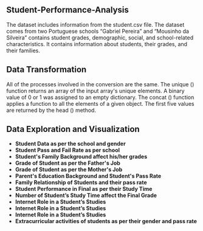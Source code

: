 ## Student-Performance-Analysis

The dataset includes information from the student.csv file. The dataset comes from two 
Portuguese schools “Gabriel Pereira” and “Mousinho da Silveira” contains student 
grades, demographic, social, and school-related characteristics. It contains information
about students, their grades, and their families.

## Data Transformation

All of the processes involved in the conversion are the same. The unique () function 
returns an array of the input array's unique elements. A binary value of 0 or 1 was 
assigned to an empty dictionary. The concat () function applies a function to all the 
elements of a given object. The first five values are returned by the head () method.

## Data Exploration and Visualization

-  **Student Data as per the school and gender**
-  **Student Pass and Fail Rate as per school** 
-  **Student's Family Background affect his/her grades**
-  **Grade of Student as per the Father's Job**  
-  **Grade of Student as per the Mother's Job**
-  **Parent's Education Background and Student's Pass Rate**
-  **Family Relationship of Students and their pass rate**
-  **Student Performance in Final as per their Study Time**
-  **Number of Student’s Study Time affect the Final Grade**
-  **Internet Role in a Student’s Studies**
-  **Internet Role in a Student’s Studies**
-  **Internet Role in a Student’s Studies**
-  **Extracurricular activities of students as per their gender and pass rate**
  
